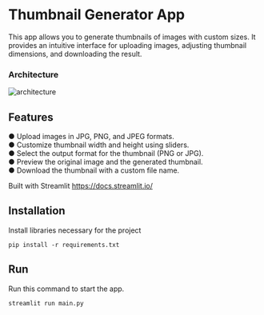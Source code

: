 # Thumbnail Generator App

This app allows you to generate thumbnails of images with custom sizes.
It provides an intuitive interface for uploading images, adjusting thumbnail dimensions, and downloading the result.

### Architecture 

![architecture](https://drive.google.com/uc?id=1f5zoWYGpSjoY1YMEgcge8qeJ2SZ_VDAE)

## Features
●   Upload images in JPG, PNG, and JPEG formats.  
●   Customize thumbnail width and height using sliders.  
●   Select the output format for the thumbnail (PNG or JPG).  
●   Preview the original image and the generated thumbnail.  
●   Download the thumbnail with a custom file name.  

Built with Streamlit https://docs.streamlit.io/

## Installation
Install libraries necessary for the project
```
pip install -r requirements.txt
```

## Run
Run this command to start the app. 
```bash
streamlit run main.py
```


